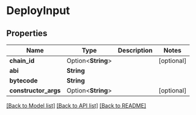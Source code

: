 # DeployInput

## Properties

Name | Type | Description | Notes
------------ | ------------- | ------------- | -------------
**chain_id** | Option<**String**> |  | [optional]
**abi** | **String** |  | 
**bytecode** | **String** |  | 
**constructor_args** | Option<**String**> |  | [optional]

[[Back to Model list]](../README.md#documentation-for-models) [[Back to API list]](../README.md#documentation-for-api-endpoints) [[Back to README]](../README.md)


